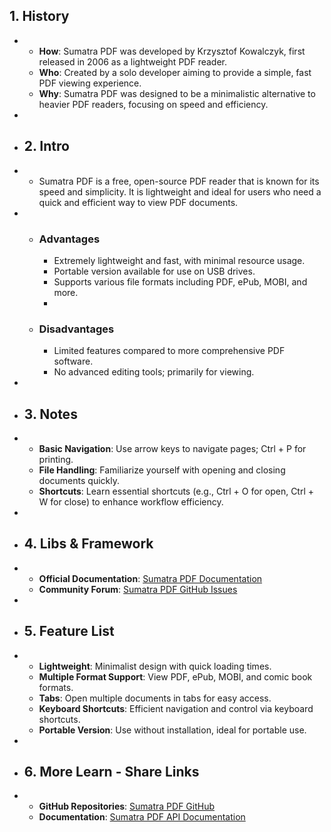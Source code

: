## 1. History
-
	- **How**: Sumatra PDF was developed by Krzysztof Kowalczyk, first released in 2006 as a lightweight PDF reader.
	- **Who**: Created by a solo developer aiming to provide a simple, fast PDF viewing experience.
	- **Why**: Sumatra PDF was designed to be a minimalistic alternative to heavier PDF readers, focusing on speed and efficiency.
-
- ## 2. Intro
-
	- Sumatra PDF is a free, open-source PDF reader that is known for its speed and simplicity. It is lightweight and ideal for users who need a quick and efficient way to view PDF documents.
-
	- ### Advantages
		- Extremely lightweight and fast, with minimal resource usage.
		- Portable version available for use on USB drives.
		- Supports various file formats including PDF, ePub, MOBI, and more.
		-
	- ### Disadvantages
		- Limited features compared to more comprehensive PDF software.
		- No advanced editing tools; primarily for viewing.
-
- ## 3. Notes
-
	- **Basic Navigation**: Use arrow keys to navigate pages; Ctrl + P for printing.
	- **File Handling**: Familiarize yourself with opening and closing documents quickly.
	- **Shortcuts**: Learn essential shortcuts (e.g., Ctrl + O for open, Ctrl + W for close) to enhance workflow efficiency.
-
- ## 4. Libs & Framework
-
	- **Official Documentation**: [Sumatra PDF Documentation](https://www.sumatrapdfreader.org/docs/)
	- **Community Forum**: [Sumatra PDF GitHub Issues](https://github.com/sumatrapdfreader/sumatrapdf/issues)
-
- ## 5. Feature List
-
	- **Lightweight**: Minimalist design with quick loading times.
	- **Multiple Format Support**: View PDF, ePub, MOBI, and comic book formats.
	- **Tabs**: Open multiple documents in tabs for easy access.
	- **Keyboard Shortcuts**: Efficient navigation and control via keyboard shortcuts.
	- **Portable Version**: Use without installation, ideal for portable use.
-
- ## 6. More Learn - Share Links
-
	- **GitHub Repositories**: [Sumatra PDF GitHub](https://github.com/sumatrapdfreader/sumatrapdf)
	- **Documentation**: [Sumatra PDF API Documentation](https://www.sumatrapdfreader.org/docs/)